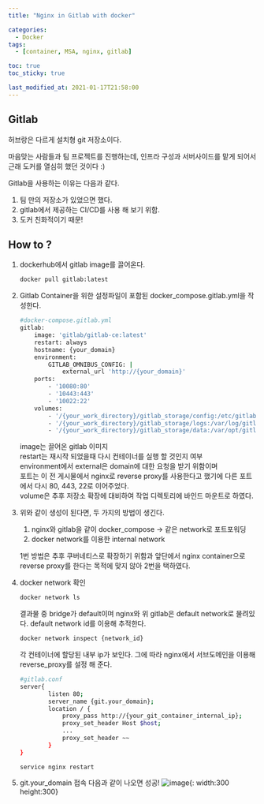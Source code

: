 ```yaml
---
title: "Nginx in Gitlab with docker"

categories:
  - Docker
tags:
  - [container, MSA, nginx, gitlab]

toc: true
toc_sticky: true

last_modified_at: 2021-01-17T21:58:00
---
```


## Gitlab

허브랑은 다르게 설치형 git 저장소이다.

마음맞는 사람들과 팀 프로젝트를 진행하는데, 인프라 구성과 서버사이드를 맡게 되어서 근래 도커를 열심히 했던 것이다 :)

Gitlab을 사용하는 이유는 다음과 같다.

1. 팀 만의 저장소가 있었으면 했다.
2. gitlab에서 제공하는 CI/CD를 사용 해 보기 위함.
3. 도커 친화적이기 때문!

## How to ?

1. dockerhub에서 gitlab image를 끌어온다.

   ```bash
   docker pull gitlab:latest
   ```

2. Gitlab Container을 위한 설정파일이 포함된 docker_compose.gitlab.yml을 작성한다.

   ```bash
   #docker-compose.gitlab.yml
   gitlab:
       image: 'gitlab/gitlab-ce:latest'
       restart: always
       hostname: {your_domain}
       environment:
           GITLAB_OMNIBUS_CONFIG: |
               external_url 'http://{your_domain}'
       ports:
           - '10080:80'
           - '10443:443'
           - '10022:22'
       volumes:
           - '/{your_work_directory}/gitlab_storage/config:/etc/gitlab'
           - '/{your_work_directory}/gitlab_storage/logs:/var/log/gitlab'
           - '/{your_work_directory}/gitlab_storage/data:/var/opt/gitlab'
   ```

   image는 끌어온 gitlab 이미지  
   restart는 재시작 되었을때 다시 컨테이너를 실행 할 것인지 여부  
   environment에서 external은 domain에 대한 요청을 받기 위함이며  
   포트는 이 전 게시물에서 nginx로 reverse proxy를 사용한다고 했기에 다른 포트에서 다시 80, 443, 22로 이어주었다.  
   volume은 추후 저장소 확장에 대비하여 작업 디렉토리에 바인드 마운트로 하였다.  

3. 위와 같이 생성이 된다면, 두 가지의 방법이 생긴다.

   1. nginx와 gitlab을 같이 docker_compose -> 같은 network로 포트포워딩
   2. docker network를 이용한 internal network

   1번 방법은 추후 쿠버네티스로 확장하기 위함과 앞단에서 nginx container으로 reverse proxy를 한다는 목적에 맞지 않아 2번을 택하였다.

4. docker network 확인

   ```bash
   docker network ls
   ```

   결과물 중 bridge가 default이며 nginx와 위 gitlab은 default network로 물려있다. default network id를 이용해 추적한다.

   ```bash
   docker network inspect {network_id}
   ```

   각 컨테이너에 할당된 내부 ip가 보인다. 그에 따라 nginx에서 서브도메인을 이용해 reverse_proxy를 설정 해 준다.

   ```bash
   #gitlab.conf
   server{
           listen 80;
           server_name {git.your_domain};
           location / {
               proxy_pass http://{your_git_container_internal_ip};
               proxy_set_header Host $host;
               ...
               proxy_set_header ~~
           }
   }
   ```

   `service nginx restart`

5. git.your_domain 접속
   다음과 같이 나오면 성공!
   ![image](https://user-images.githubusercontent.com/37994634/104844719-3008cb00-5915-11eb-83ec-613af69b2c0c.png){: width:300 height:300}
